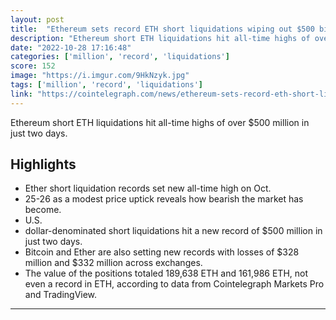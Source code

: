 ```yaml
---
layout: post
title:  "Ethereum sets record ETH short liquidations wiping out $500 billion in 2 days"
description: "Ethereum short ETH liquidations hit all-time highs of over $500 million in just two days."
date: "2022-10-28 17:16:48"
categories: ['million', 'record', 'liquidations']
score: 152
image: "https://i.imgur.com/9HkNzyk.jpg"
tags: ['million', 'record', 'liquidations']
link: "https://cointelegraph.com/news/ethereum-sets-record-eth-short-liquidations-wiping-out-500-billion-in-2-days"
---
```


Ethereum short ETH liquidations hit all-time highs of over $500 million in just two days.

## Highlights

- Ether short liquidation records set new all-time high on Oct.
- 25-26 as a modest price uptick reveals how bearish the market has become.
- U.S.
- dollar-denominated short liquidations hit a new record of $500 million in just two days.
- Bitcoin and Ether are also setting new records with losses of $328 million and $332 million across exchanges.
- The value of the positions totaled 189,638 ETH and 161,986 ETH, not even a record in ETH, according to data from Cointelegraph Markets Pro and TradingView.

---
